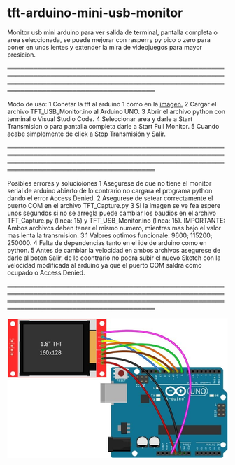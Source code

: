 # tft-arduino-mini-usb-monitor
Monitor usb mini arduino para ver salida de terminal, pantalla completa o area seleccionada, se puede mejorar con rasperry py pico o zero para poner en unos lentes y extender la mira de videojuegos para mayor presicion.

════════════════════════════════════════════════════════════════════════════════════════════════════════════════════════════════════════════════════════════════════════════════════════

Modo de uso:  1 Conetar la tft al arduino 1 como en la [imagen.](images/conexion_tft.jpg)
              2 Cargar el archivo TFT_USB_Monitor.ino al Arduino UNO.
              3 Abrir el archivo python con terminal o Visual Studio Code.
              4 Seleccionar area y darle a Start Transmision o para pantalla completa darle a Start Full Monitor.
              5 Cuando acabe simplemente de click a Stop Transmisión y Salir.

════════════════════════════════════════════════════════════════════════════════════════════════════════════════════════════════════════════════════════════════════════════════════════

Posibles errores y solucioiones
              1 Asegurese de que no tiene el monitor serial de arduino abierto de lo contrario no cargara el programa python dando el error Access Denied.
              2 Asegurese de setear correctamente el puerto COM en el archivo TFT_Capture.py
              3 Si la imagen se ve fea espere unos segundos si no se arregla puede cambiar los baudios en el archivo TFT_Capture.py (linea: 15) y TFT_USB_Monitor.ino (linea: 15).
                IMPORTANTE: Ambos archivos deben tener el mismo numero, mientras mas bajo el valor mas lenta la transmision.
              3.1 Valores optimos funcionale: 9600; 115200; 250000.
              4 Falta de dependencias tanto en el ide de arduino como en python.
              5 Antes de cambiar la velocidad en ambos archivos asegurese de darle al boton Salir, de lo coontrario no podra subir el nuevo Sketch con la velocidad modificada al arduino
                ya  que el puerto COM saldra como ocupado o Access Denied.

════════════════════════════════════════════════════════════════════════════════════════════════════════════════════════════════════════════════════════════════════════════════════════

![Conexión Arduino y TFT](images/conexion_tft.jpg)

